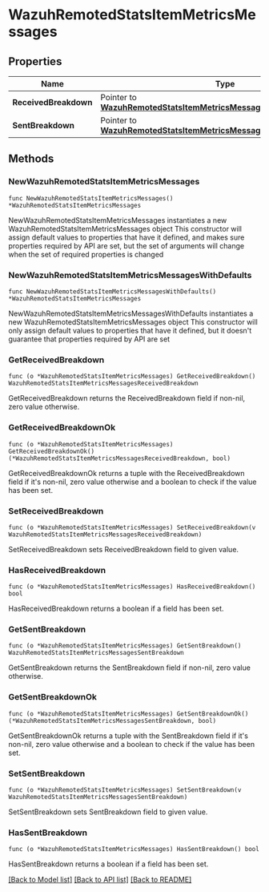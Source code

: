 # WazuhRemotedStatsItemMetricsMessages

## Properties

Name | Type | Description | Notes
------------ | ------------- | ------------- | -------------
**ReceivedBreakdown** | Pointer to [**WazuhRemotedStatsItemMetricsMessagesReceivedBreakdown**](WazuhRemotedStatsItemMetricsMessagesReceivedBreakdown.md) |  | [optional] 
**SentBreakdown** | Pointer to [**WazuhRemotedStatsItemMetricsMessagesSentBreakdown**](WazuhRemotedStatsItemMetricsMessagesSentBreakdown.md) |  | [optional] 

## Methods

### NewWazuhRemotedStatsItemMetricsMessages

`func NewWazuhRemotedStatsItemMetricsMessages() *WazuhRemotedStatsItemMetricsMessages`

NewWazuhRemotedStatsItemMetricsMessages instantiates a new WazuhRemotedStatsItemMetricsMessages object
This constructor will assign default values to properties that have it defined,
and makes sure properties required by API are set, but the set of arguments
will change when the set of required properties is changed

### NewWazuhRemotedStatsItemMetricsMessagesWithDefaults

`func NewWazuhRemotedStatsItemMetricsMessagesWithDefaults() *WazuhRemotedStatsItemMetricsMessages`

NewWazuhRemotedStatsItemMetricsMessagesWithDefaults instantiates a new WazuhRemotedStatsItemMetricsMessages object
This constructor will only assign default values to properties that have it defined,
but it doesn't guarantee that properties required by API are set

### GetReceivedBreakdown

`func (o *WazuhRemotedStatsItemMetricsMessages) GetReceivedBreakdown() WazuhRemotedStatsItemMetricsMessagesReceivedBreakdown`

GetReceivedBreakdown returns the ReceivedBreakdown field if non-nil, zero value otherwise.

### GetReceivedBreakdownOk

`func (o *WazuhRemotedStatsItemMetricsMessages) GetReceivedBreakdownOk() (*WazuhRemotedStatsItemMetricsMessagesReceivedBreakdown, bool)`

GetReceivedBreakdownOk returns a tuple with the ReceivedBreakdown field if it's non-nil, zero value otherwise
and a boolean to check if the value has been set.

### SetReceivedBreakdown

`func (o *WazuhRemotedStatsItemMetricsMessages) SetReceivedBreakdown(v WazuhRemotedStatsItemMetricsMessagesReceivedBreakdown)`

SetReceivedBreakdown sets ReceivedBreakdown field to given value.

### HasReceivedBreakdown

`func (o *WazuhRemotedStatsItemMetricsMessages) HasReceivedBreakdown() bool`

HasReceivedBreakdown returns a boolean if a field has been set.

### GetSentBreakdown

`func (o *WazuhRemotedStatsItemMetricsMessages) GetSentBreakdown() WazuhRemotedStatsItemMetricsMessagesSentBreakdown`

GetSentBreakdown returns the SentBreakdown field if non-nil, zero value otherwise.

### GetSentBreakdownOk

`func (o *WazuhRemotedStatsItemMetricsMessages) GetSentBreakdownOk() (*WazuhRemotedStatsItemMetricsMessagesSentBreakdown, bool)`

GetSentBreakdownOk returns a tuple with the SentBreakdown field if it's non-nil, zero value otherwise
and a boolean to check if the value has been set.

### SetSentBreakdown

`func (o *WazuhRemotedStatsItemMetricsMessages) SetSentBreakdown(v WazuhRemotedStatsItemMetricsMessagesSentBreakdown)`

SetSentBreakdown sets SentBreakdown field to given value.

### HasSentBreakdown

`func (o *WazuhRemotedStatsItemMetricsMessages) HasSentBreakdown() bool`

HasSentBreakdown returns a boolean if a field has been set.


[[Back to Model list]](../README.md#documentation-for-models) [[Back to API list]](../README.md#documentation-for-api-endpoints) [[Back to README]](../README.md)


